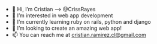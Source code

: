 - 👋 Hi, I’m Cristian --> @CrissRayes
- 👀 I’m interested in web app development
- 🌱 I’m currently learning ruby on rails, python and django
- 💞️ I’m looking to create an amazing web app!
- 📫 You can reach me at cristian.ramirez.cl@gmail.com

<!---
CrissRayes/CrissRayes is a ✨ special ✨ repository because its `README.md` (this file) appears on your GitHub profile.
You can click the Preview link to take a look at your changes.
--->
